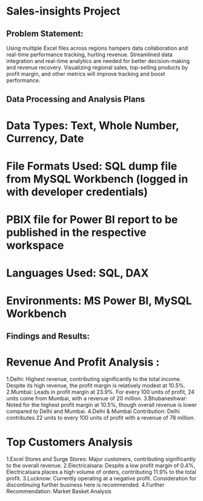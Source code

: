 # Sales-insights Project
## Problem Statement: 
Using multiple Excel files across regions hampers data collaboration and real-time performance tracking, hurting revenue. Streamlined data integration and real-time analytics are needed for better decision-making and revenue recovery. Visualizing regional sales, top-selling products by profit margin, and other metrics will improve tracking and boost performance.

## Data Processing and Analysis Plans
# Data Types: Text, Whole Number, Currency, Date
# File Formats Used: SQL dump file from MySQL Workbench (logged in with developer credentials)
# PBIX file for Power BI report to be published in the respective workspace
# Languages Used: SQL, DAX
# Environments: MS Power BI, MySQL Workbench

## Findings and Results: 
# Revenue And Profit Analysis : 
1.Delhi: Highest revenue, contributing significantly to the total income. Despite its high revenue, the profit margin is relatively modest at 10.5%.
2.Mumbai: Leads in profit margin at 23.9%. For every 100 units of profit, 24 units come from Mumbai, with a revenue of 20 million.
3.Bhubaneshwar: Noted for the highest profit margin at 10.5%, though overall revenue is lower compared to Delhi and Mumbai.
4.Delhi & Mumbai Contribution: Delhi contributes 22 units to every 100 units of profit with a revenue of 78 million.
# Top Customers Analysis
1.Excel Stores and Surge Stores: Major customers, contributing significantly to the overall revenue.
2.Electricalsara: Despite a low profit margin of 0.4%, Electricalsara places a high volume of orders, contributing 11.9% to the total profit.
3.Lucknow: Currently operating at a negative profit. Consideration for discontinuing further business here is recommended.
4.Further Recommendation: Market Basket Analysis



